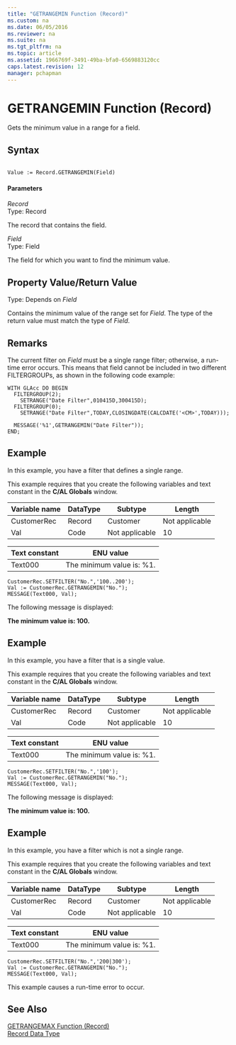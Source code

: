 ```yaml
---
title: "GETRANGEMIN Function (Record)"
ms.custom: na
ms.date: 06/05/2016
ms.reviewer: na
ms.suite: na
ms.tgt_pltfrm: na
ms.topic: article
ms.assetid: 1966769f-3491-49ba-bfa0-6569883120cc
caps.latest.revision: 12
manager: pchapman
---
```

# GETRANGEMIN Function (Record)
Gets the minimum value in a range for a field.  
  
## Syntax  
  
```  
  
Value := Record.GETRANGEMIN(Field)  
```  
  
#### Parameters  
 *Record*  
 Type: Record  
  
 The record that contains the field.  
  
 *Field*  
 Type: Field  
  
 The field for which you want to find the minimum value.  
  
## Property Value\/Return Value  
 Type: Depends on *Field*  
  
 Contains the minimum value of the range set for *Field*. The type of the return value must match the type of *Field*.  
  
## Remarks  
 The current filter on *Field* must be a single range filter; otherwise, a run\-time error occurs. This means that field cannot be included in two different FILTERGROUPs, as shown in the following code example:  
  
```  
WITH GLAcc DO BEGIN  
  FILTERGROUP(2);  
    SETRANGE("Date Filter",010415D,300415D);  
  FILTERGROUP(0);  
    SETRANGE("Date Filter",TODAY,CLOSINGDATE(CALCDATE('<CM>',TODAY)));  
  
  MESSAGE('%1',GETRANGEMIN("Date Filter"));  
END;  
```  
  
## Example  
 In this example, you have a filter that defines a single range.  
  
 This example requires that you create the following variables and text constant in the **C\/AL Globals** window.  
  
|Variable name|DataType|Subtype|Length|  
|-------------------|--------------|-------------|------------|  
|CustomerRec|Record|Customer|Not applicable|  
|Val|Code|Not applicable|10|  
  
|Text constant|ENU value|  
|-------------------|---------------|  
|Text000|The minimum value is: %1.|  
  
```  
CustomerRec.SETFILTER("No.",'100..200');  
Val := CustomerRec.GETRANGEMIN("No.");  
MESSAGE(Text000, Val);  
```  
  
 The following message is displayed:  
  
 **The minimum value is: 100.**  
  
## Example  
 In this example, you have a filter that is a single value.  
  
 This example requires that you create the following variables and text constant in the **C\/AL Globals** window.  
  
|Variable name|DataType|Subtype|Length|  
|-------------------|--------------|-------------|------------|  
|CustomerRec|Record|Customer|Not applicable|  
|Val|Code|Not applicable|10|  
  
|Text constant|ENU value|  
|-------------------|---------------|  
|Text000|The minimum value is: %1.|  
  
```  
CustomerRec.SETFILTER("No.",'100');  
Val := CustomerRec.GETRANGEMIN("No.");  
MESSAGE(Text000, Val);  
```  
  
 The following message is displayed:  
  
 **The minimum value is: 100.**  
  
## Example  
 In this example, you have a filter which is not a single range.  
  
 This example requires that you create the following variables and text constant in the **C\/AL Globals** window.  
  
|Variable name|DataType|Subtype|Length|  
|-------------------|--------------|-------------|------------|  
|CustomerRec|Record|Customer|Not applicable|  
|Val|Code|Not applicable|10|  
  
|Text constant|ENU value|  
|-------------------|---------------|  
|Text000|The minimum value is: %1.|  
  
```  
CustomerRec.SETFILTER("No.",'200|300');  
Val := CustomerRec.GETRANGEMIN("No.");  
MESSAGE(Text000, Val);  
```  
  
 This example causes a run\-time error to occur.  
  
## See Also  
 [GETRANGEMAX Function \(Record\)](../dynamics-nav/GETRANGEMAX-Function--Record-.md)   
 [Record Data Type](../dynamics-nav/Record-Data-Type.md)